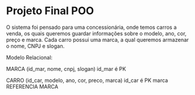 # Projeto Final POO

O sistema foi pensado para uma concessionária, onde temos carros a venda,  os quais queremos guardar informações sobre o modelo, ano, cor, preço e marca.
Cada carro possui uma marca, a qual queremos armazenar o nome, CNPJ e slogan.  

Modelo Relacional:

MARCA (id_mar, nome, cnpj, slogan)
	id_mar é PK
	
CARRO (id_car, modelo, ano, cor, preco, marca)
	id_car é PK
	marca REFERENCIA MARCA
